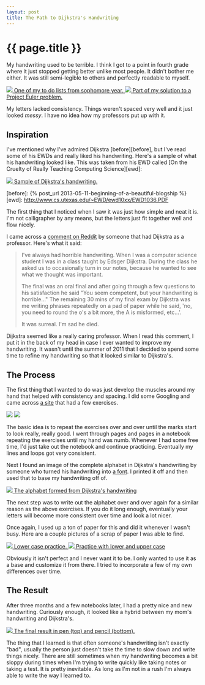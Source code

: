 ```yaml
---
layout: post
title: The Path to Dijkstra's Handwriting
---
```


{{ page.title }}
================

My handwriting used to be terrible. I think I got to a point in fourth grade
where it just stopped getting better unlike most people. It didn't bother me
either. It was still semi-legible to others and perfectly readable to myself.

<div class="gallery two">

<a href="/img/handwriting/bad1.png">
<img src="/img/handwriting/bad1.png">
<span>One of my to do lists from sophomore year.</span>
</a>

<a href="/img/handwriting/bad2.png">
<img src="/img/handwriting/bad2.png">
<span>Part of my solution to a Project Euler problem.</span>
</a>

</div>

My letters lacked consistency. Things weren't spaced very well and it just
looked *messy*. I have no idea how my professors put up with it.

## Inspiration

I've mentioned why I've admired Dijkstra [before][before], but I've read some of his EWDs
and really liked his handwriting. Here's a sample of what his handwriting looked
like. This was taken from his EWD called [On the Cruelty of Really Teaching
Computing Science][ewd]:

<div class="gallery one">

<a href="/img/handwriting/dijkstras.png">
<img src="/img/handwriting/dijkstras.png">
<span>Sample of Dijkstra's handwriting.</span>
</a>

</div>

[before]: {% post_url 2013-05-11-beginning-of-a-beautiful-blogship %}
[ewd]: http://www.cs.utexas.edu/~EWD/ewd10xx/EWD1036.PDF

The first thing that I noticed when I saw it was just how simple and neat it is.
I'm not calligrapher by any means, but the letters just fit together well and
flow nicely.

I came across a [comment on Reddit][comment] by someone that had Dijkstra as a professor.
Here's what it said:

[comment]: http://www.reddit.com/r/AskReddit/comments/8rheh/any_tips_to_improve_handwriting_neatness_my/c0a7hoy

> I've always had horrible handwriting. When I was a computer science student I
> was in a class taught by Edsger Dijkstra. During the class he asked us to
> occasionally turn in our notes, because he wanted to see what we thought was
> important.
>
> The final was an oral final and after going through a few questions to his
> satisfaction he said "You seem competent, but your handwriting is horrible..."
> The remaining 30 mins of my final exam by Dijkstra was me writing phrases
> repeatedly on a pad of paper while he said, 'no, you need to round the o's a bit
> more, the A is misformed, etc...'.
>
> It was surreal. I'm sad he died.

Dijkstra seemed like a really caring professor. When I read this comment, I put
it in the back of my head in case I ever wanted to improve my handwriting.
It wasn't until the summer of 2011 that I decided to spend some time to refine
my handwriting so that it looked similar to Dijkstra's.

## The Process

The first thing that I wanted to do was just develop the muscles around my hand
that helped with consistency and spacing. I did some Googling and came across [a
site][handwriting] that had a few exercises.


<div class="gallery one">

<a href="/img/handwriting/loopies.gif"><img src="/img/handwriting/loopies.gif"></a>
<a href="/img/handwriting/slashes.gif"><img src="/img/handwriting/slashes.gif"></a>

</div>

The basic idea is to repeat the exercises over and over until the marks start to
look really, really good. I went through pages and pages in a notebook repeating
the exercises until my hand was numb. Whenever I had some free time, I'd just
take out the notebook and continue practicing. Eventually my lines and loops got
very consistent.

[handwriting]: http://www.paperpenalia.com/handwriting.html

Next I found an image of the complete alphabet in Dijkstra's handwriting by
someone who turned his handwriting into [a font][font]. I printed it off and
then used that to base my handwriting off of.

[font]: http://www.fonts101.com/fonts/view/Uncategorized/34398/Dijkstra

<div class="gallery one">

<a href="/img/handwriting/dijkstra-alphabet.png">
<img src="/img/handwriting/dijkstra-alphabet.png">
<span>The alphabet formed from Dijkstra's handwriting</span>
</a>

</div>

The next step was to write out the alphabet over and over again for a similar
reason as the above exercises. If you do it long enough, eventually your letters
will become more consistent over time and look a lot nicer.

Once again, I used up a ton of paper for this and did it whenever I wasn't busy.
Here are a couple pictures of a scrap of paper I was able to find.

<div class="gallery two">

<a href="/img/handwriting/progress1.png">
<img src="/img/handwriting/progress1.png">
<span>Lower case practice.</span>
</a>

<a href="/img/handwriting/progress2.png">
<img src="/img/handwriting/progress2.png">
<span>Practice with lower and upper case</span>
</a>

</div>

Obviously it isn't perfect and I never want it to be. I only wanted to use it as
a base and customize it from there. I tried to incorporate a few of my own
differences over time.

## The Result

After three months and a few notebooks later, I had a pretty nice and new handwriting. Curiously
enough, it looked like a hybrid between my mom's handwriting and Dijkstra's.

<div class="gallery one">

<a href="/img/handwriting/final.png">
<img src="/img/handwriting/final.png">
<span>The final result in pen (top) and pencil (bottom).</span>
</a>

</div>

The thing that I learned is that often someone's handwriting isn't exactly
"bad", usually the person just doesn't take the time to slow down and write
things nicely. There are still sometimes when my handwriting becomes a bit
sloppy during times when I'm trying to write quickly like taking notes or taking
a test. It is pretty inevitable. As long as I'm not in a rush I'm always able to
write the way I learned to.
